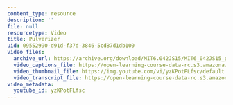 ```yaml
---
content_type: resource
description: ''
file: null
resourcetype: Video
title: Pulverizer
uid: 09552990-d91d-f37d-3846-5cd87d1db100
video_files:
  archive_url: https://archive.org/download/MIT6.042JS15/MIT6_042JS15_pulverizer_ipod.mp4
  video_captions_file: https://open-learning-course-data-rc.s3.amazonaws.com/6-042j-mathematics-for-computer-science-spring-2015/63cc3c3f26ca5fccbd3ac9de8e97a034_yzKPotFLfsc.vtt
  video_thumbnail_file: https://img.youtube.com/vi/yzKPotFLfsc/default.jpg
  video_transcript_file: https://open-learning-course-data-rc.s3.amazonaws.com/6-042j-mathematics-for-computer-science-spring-2015/f1eb460264639669ab206a1838c9f0e9_yzKPotFLfsc.pdf
video_metadata:
  youtube_id: yzKPotFLfsc
---
```


